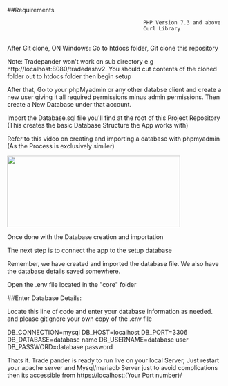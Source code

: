 ##Requirements

                                                PHP Version 7.3 and above
                                                Curl Library
##





After Git clone, 
ON Windows: Go to htdocs folder, Git clone this repository

Note: Tradepander won't work on sub directory e.g http://localhost:8080/tradedashv2.
You should cut contents of the cloned folder out to htdocs folder then begin setup 


After that, Go to your phpMyadmin or any other databse client and create a new user giving it all required permissions minus admin permissions.
Then create a New Database under that account.

Import the Database.sql file you'll find at the root of this Project Repository (This creates the basic Database Structure the App works with)


Refer to this video on creating and importing a database with phpmyadmin (As the Process is exclusively similer)
<p><a href="https://maxprofit.mcode.me/docs/?wvideo=ow76u4kdq0"><img src="https://embed-fastly.wistia.com/deliveries/8a38edf65a185c0d0264c16773c49b1112cd4a41.jpg?image_play_button_size=2x&amp;image_crop_resized=960x395&amp;image_play_button=1&amp;image_play_button_color=1e71e7e0" width="400" height="165" style="width: 400px; height: 165px;"></a></p>

Once done with the Database creation and importation

The next step is to connect the app to the setup database

 Remember, we have created and imported the database file. We also have the database details saved somewhere.

Open the .env file located in the "core" folder 

##Enter Database Details:

Locate this line of code and enter your database information as needed. and please gitignore your own copy of the .env file

DB_CONNECTION=mysql
DB_HOST=localhost
DB_PORT=3306
DB_DATABASE=database name
DB_USERNAME=database user
DB_PASSWORD=database password


Thats it. Trade pander is ready to run live on your local Server, Just restart your apache server and Mysql/mariadb Server just to avoid complications then its accessible from https://localhost:(Your Port number)/




